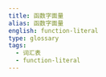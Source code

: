 ```yaml
---
title: 函数字面量
alias: 函数字面量
english: function-literal
type: glossary
tags:
  - 词汇表
  - function-literal
---
```

